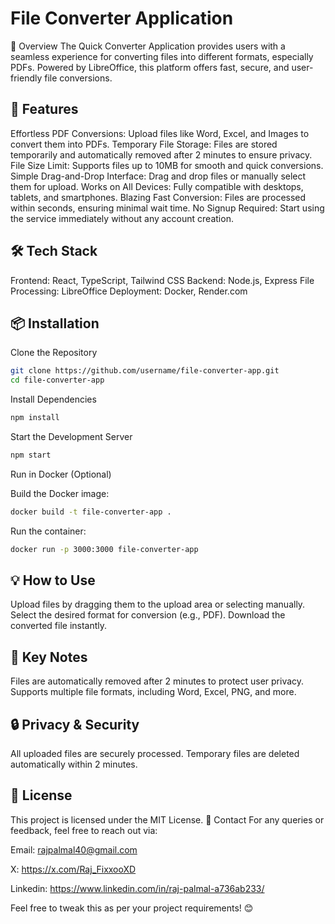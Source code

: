 # File Converter Application

🚀 Overview
The Quick Converter Application provides users with a seamless experience for converting files into different formats, especially PDFs. Powered by LibreOffice, this platform offers fast, secure, and user-friendly file conversions.

## 🌟 Features

Effortless PDF Conversions: Upload files like Word, Excel, and Images to convert them into PDFs.
Temporary File Storage: Files are stored temporarily and automatically removed after 2 minutes to ensure privacy.
File Size Limit: Supports files up to 10MB for smooth and quick conversions.
Simple Drag-and-Drop Interface: Drag and drop files or manually select them for upload.
Works on All Devices: Fully compatible with desktops, tablets, and smartphones.
Blazing Fast Conversion: Files are processed within seconds, ensuring minimal wait time.
No Signup Required: Start using the service immediately without any account creation.

## 🛠️ Tech Stack

Frontend: React, TypeScript, Tailwind CSS
Backend: Node.js, Express
File Processing: LibreOffice
Deployment: Docker, Render.com

## 📦 Installation

Clone the Repository

```bash
git clone https://github.com/username/file-converter-app.git
cd file-converter-app
```

Install Dependencies
```bash
npm install
```

Start the Development Server
```bash
npm start
```

Run in Docker (Optional)

Build the Docker image:
```bash
docker build -t file-converter-app .
```
Run the container:
```bash
docker run -p 3000:3000 file-converter-app
```
## 💡 How to Use

Upload files by dragging them to the upload area or selecting manually.
Select the desired format for conversion (e.g., PDF).
Download the converted file instantly.

## 📝 Key Notes

Files are automatically removed after 2 minutes to protect user privacy.
Supports multiple file formats, including Word, Excel, PNG, and more.

## 🔒 Privacy & Security

All uploaded files are securely processed.
Temporary files are deleted automatically within 2 minutes.

## 📄 License
This project is licensed under the MIT License.
📧 Contact
For any queries or feedback, feel free to reach out via:

Email: rajpalmal40@gmail.com

X: https://x.com/Raj_FixxooXD

Linkedin: https://www.linkedin.com/in/raj-palmal-a736ab233/

Feel free to tweak this as per your project requirements! 😊
